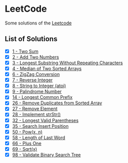 # LeetCode
Some solutions of the [Leetcode](https://leetcode.com/)

## List of Solutions

- [X] [1 - Two Sum](https://github.com/TheLe0/LeetCode/blob/main/Swift/Solution.swift#L15)
- [X] [2 - Add Two Numbers](https://github.com/TheLe0/LeetCode/blob/main/Swift/Solution.swift#L35)
- [X] [3 - Longest Substring Without Repeating Characters](https://github.com/TheLe0/LeetCode/blob/main/Swift/Solution.swift#L87)
- [X] [4 - Median of Two Sorted Arrays](https://github.com/TheLe0/LeetCode/blob/main/Swift/Solution.swift#L110)
- [X] [6 - ZigZag Conversion](https://github.com/TheLe0/LeetCode/blob/main/Swift/Solution.swift#L135)
- [X] [7 - Reverse Integer](https://github.com/TheLe0/LeetCode/blob/main/Swift/Solution.swift#L161)
- [X] [8 - String to Integer (atoi)](https://github.com/TheLe0/LeetCode/blob/main/Swift/Solution.swift#L203)
- [X] [9 - Palindrome Number](https://github.com/TheLe0/LeetCode/blob/main/Swift/Solution.swift#L244)
- [X] [14 - Longest Common Prefix](https://github.com/TheLe0/LeetCode/blob/main/Swift/Solution.swift#L275)
- [X] [26 - Remove Duplicates from Sorted Array](https://github.com/TheLe0/LeetCode/blob/main/Swift/Solution.swift#L306)
- [X] [27 - Remove Element](https://github.com/TheLe0/LeetCode/blob/main/Swift/Solution.swift#L333)
- [X] [28 - Implement strStr()](https://github.com/TheLe0/LeetCode/blob/main/Swift/Solution.swift#L356)
- [X] [32 - Longest Valid Parentheses](https://github.com/TheLe0/LeetCode/blob/main/Swift/Solution.swift#L389)
- [X] [35 - Search Insert Position](https://github.com/TheLe0/LeetCode/blob/main/Swift/Solution.swift#L412)
- [X] [50 - Pow(x, n)](https://github.com/TheLe0/LeetCode/blob/main/Swift/Solution.swift#L420)
- [X] [58 - Length of Last Word](https://github.com/TheLe0/LeetCode/blob/main/Swift/Solution.swift#L428)
- [X] [66 - Plus One](https://github.com/TheLe0/LeetCode/blob/main/Swift/Solution.swift#L459)
- [X] [69 - Sqrt(x)](https://github.com/TheLe0/LeetCode/blob/main/Swift/Solution.swift#L487)
- [X] [98 - Validate Binary Search Tree ](https://github.com/TheLe0/LeetCode/blob/main/Swift/Solution.swift#L510)

